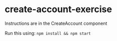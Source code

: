 # create-account-exercise
Instructions are in the CreateAccount component

Run this using: `npm install && npm start`
